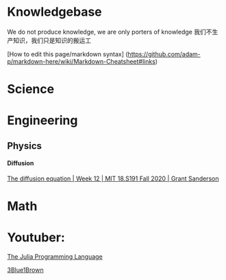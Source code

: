 # Knowledgebase
We do not produce knowledge, we are only porters of knowledge
我们不生产知识，我们只是知识的搬运工

[How to edit this page/markdown syntax] (https://github.com/adam-p/markdown-here/wiki/Markdown-Cheatsheet#links)

# Science

# Engineering

## Physics

#### Diffusion
[The diffusion equation | Week 12 | MIT 18.S191 Fall 2020 | Grant Sanderson](https://www.youtube.com/watch?v=a3V0BJLIo_c)


# Math


# Youtuber:
[The Julia Programming Language](https://www.youtube.com/user/JuliaLanguage)

[3Blue1Brown](https://www.youtube.com/channel/UCYO_jab_esuFRV4b17AJtAw)
